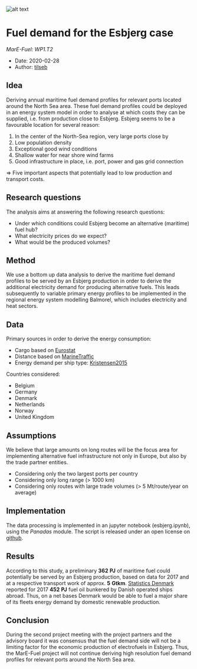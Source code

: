![alt text](https://avatars0.githubusercontent.com/u/60004912?s=200&v=4 "MarE-Fuel logo")

# Fuel demand for the Esbjerg case

*MarE-Fuel: WP1.T2*

- Date: 2020-02-28
- Author: [tilseb](mailto:tilseb@dtu.dk)


## Idea
Deriving annual maritime fuel demand profiles for relevant ports located around the North Sea area. These fuel demand profiles could be deployed in an energy system model in order to analyse at which costs they can be supplied, i.e. from production close to Esbjerg. Esbjerg seems to be a favourable location for several reason:

1. In the center of the North-Sea region, very large ports close by
2. Low population density
3. Exceptional good wind conditions
4. Shallow water for near shore wind farms
5. Good infrastructure in place, i.e. port, power and gas grid connection

=> Five important aspects that potentially lead to low production and transport costs.

## Research questions
The analysis aims at answering the following research questions:
- Under which conditions could Esbjerg become an alternative (maritime) fuel hub?
- What electricity prices do we expect?
- What would be the produced volumes?

## Method
We use a bottom up data analysis to derive the maritime fuel demand profiles to be served by an Esbjerg production in order to derive the additional electricity demand for producing alternative fuels. This leads subsequently to variable primary energy profiles to be implemented in the regional energy system modelling Balmorel, which includes electricity and heat sectors.


## Data
Primary sources in order to derive the energy consumption:
- Cargo based on [Eurostat](https://ec.europa.eu/eurostat/data/database)
- Distance based on [MarineTraffic](https://www.marinetraffic.com/en/ais/home/centerx:-12.0/centery:25.0/zoom:4)
- Energy demand per ship type: [Kristensen2015](https://www.danishshipping.dk/en/policy/klimapolitik/beregningsvaerktoejer/download/Basic_Model_Linkarea_Link/806/energy-demand-and-emissions-of-marine-engines-september-2015.pdf)

Countries considered:
- Belgium
- Germany
- Denmark
- Netherlands
- Norway
- United Kingdom

## Assumptions
We believe that large amounts on long routes will be the focus area for implementing alternative fuel infrastructure not only in Europe, but also by the trade partner entities.

- Considering only the two largest ports per country
- Considering only long range (> 1000 km)
- Considering only routes with large trade volumes (> 5 Mt/route/year on average)


## Implementation
The data processing is implemented in an jupyter notebook (esbjerg.ipynb), using the *Panadas* module. The script is released under an open license on [github](https://github.com/mare-fuel/esbjerg_demand).

## Results

According to this study, a preliminary __362__ __PJ__ of maritime fuel could potentially be served by an Esbjerg production, based on data for 2017 and at a respective transport work of approx. __5__ __Gtkm__. [Statistics Denmark](https://www.statbank.dk/ENE3H) reported for 2017 __452__ __PJ__ fuel oil bunkered by Danish operated ships abroad. Thus, on a net bases Denmark would be able to fuel a major share of its fleets energy demand by domestic renewable production.

## Conclusion
During the second project meeting with the project partners and the advisory board it was consensus that the fuel demand side will not be a limiting factor for the economic production of electrofuels in Esbjerg. Thus, the MarE-Fuel project will not continue deriving high resolution fuel demand profiles for relevant ports around the North Sea area.
